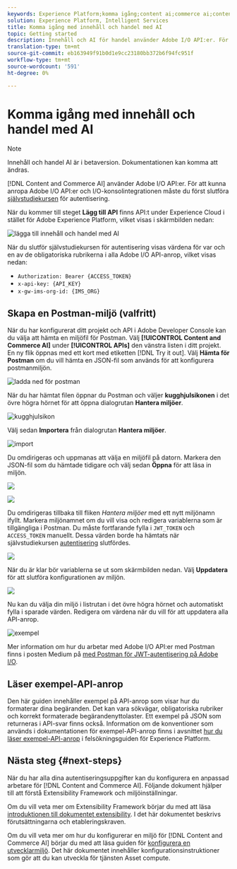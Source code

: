 ```yaml
---
keywords: Experience Platform;komma igång;content ai;commerce ai;content/commerce ai
solution: Experience Platform, Intelligent Services
title: Komma igång med innehåll och handel med AI
topic: Getting started
description: Innehåll och AI för handel använder Adobe I/O API:er. För att kunna ringa anrop till Adobe I/O API:er och I/O-konsolintegreringen måste du först slutföra självstudiekursen om autentisering.
translation-type: tm+mt
source-git-commit: eb163949f91b0d1e9cc23180bb372b6f94fc951f
workflow-type: tm+mt
source-wordcount: '591'
ht-degree: 0%

---
```



# Komma igång med innehåll och handel med AI

>[!NOTE]
>
>Innehåll och handel AI är i betaversion. Dokumentationen kan komma att ändras.

[!DNL Content and Commerce AI] använder Adobe I/O API:er. För att kunna anropa Adobe I/O API:er och I/O-konsolintegrationen måste du först slutföra [självstudiekursen](https://www.adobe.com/go/platform-api-authentication-en) för autentisering.

När du kommer till steget **Lägg till API** finns API:t under Experience Cloud i stället för Adobe Experience Platform, vilket visas i skärmbilden nedan:

![lägga till innehåll och handel med AI](./images/add-api.png)

När du slutför självstudiekursen för autentisering visas värdena för var och en av de obligatoriska rubrikerna i alla Adobe I/O API-anrop, vilket visas nedan:

- `Authorization: Bearer {ACCESS_TOKEN}`
- `x-api-key: {API_KEY}`
- `x-gw-ims-org-id: {IMS_ORG}`

## Skapa en Postman-miljö (valfritt)

När du har konfigurerat ditt projekt och API i Adobe Developer Console kan du välja att hämta en miljöfil för Postman. Välj **[!UICONTROL Content and Commerce AI]** under **[!UICONTROL APIs]** den vänstra listen i ditt projekt. En ny flik öppnas med ett kort med etiketten [!DNL Try it out]. Välj **Hämta för Postman** om du vill hämta en JSON-fil som används för att konfigurera postmanmiljön.

![ladda ned för postman](./images/add-to-postman.png)

När du har hämtat filen öppnar du Postman och väljer **kugghjulsikonen** i det övre högra hörnet för att öppna dialogrutan **Hantera miljöer**.

![kugghjulsikon](./images/select-gear-icon.png)

Välj sedan **Importera** från dialogrutan **Hantera miljöer**.

![import](./images/import.png)

Du omdirigeras och uppmanas att välja en miljöfil på datorn. Markera den JSON-fil som du hämtade tidigare och välj sedan **Öppna** för att läsa in miljön.

![](./images/choose-your-file.png)

![](./images/click-open.png)

Du omdirigeras tillbaka till fliken *Hantera miljöer* med ett nytt miljönamn ifyllt. Markera miljönamnet om du vill visa och redigera variablerna som är tillgängliga i Postman. Du måste fortfarande fylla i `JWT_TOKEN` och `ACCESS_TOKEN` manuellt. Dessa värden borde ha hämtats när självstudiekursen [autentisering](https://www.adobe.com/go/platform-api-authentication-en) slutfördes.

![](./images/re-direct.png)

När du är klar bör variablerna se ut som skärmbilden nedan. Välj **Uppdatera** för att slutföra konfigurationen av miljön.

![](./images/final-environment.png)

Nu kan du välja din miljö i listrutan i det övre högra hörnet och automatiskt fylla i sparade värden. Redigera om värdena när du vill för att uppdatera alla API-anrop.

![exempel](./images/select-environment.png)

Mer information om hur du arbetar med Adobe I/O API:er med Postman finns i posten Medium på [med Postman för JWT-autentisering på Adobe I/O](https://medium.com/adobetech/using-postman-for-jwt-authentication-on-adobe-i-o-7573428ffe7f).

## Läser exempel-API-anrop

Den här guiden innehåller exempel på API-anrop som visar hur du formaterar dina begäranden. Det kan vara sökvägar, obligatoriska rubriker och korrekt formaterade begärandenyttolaster. Ett exempel på JSON som returneras i API-svar finns också. Information om de konventioner som används i dokumentationen för exempel-API-anrop finns i avsnittet [hur du läser exempel-API-anrop](../../landing/troubleshooting.md) i felsökningsguiden för Experience Platform.

## Nästa steg {#next-steps}

När du har alla dina autentiseringsuppgifter kan du konfigurera en anpassad arbetare för [!DNL Content and Commerce AI]. Följande dokument hjälper till att förstå Extensibility Framework och miljöinställningar.

Om du vill veta mer om Extensibility Framework börjar du med att läsa [introduktionen till dokumentet extensibility](https://docs.adobe.com/content/help/en/asset-compute/using/extend/understand-extensibility.html). I det här dokumentet beskrivs förutsättningarna och etableringskraven.

Om du vill veta mer om hur du konfigurerar en miljö för [!DNL Content and Commerce AI] börjar du med att läsa guiden för [konfigurera en utvecklarmiljö](https://docs.adobe.com/content/help/en/asset-compute/using/extend/setup-environment.html). Det här dokumentet innehåller konfigurationsinstruktioner som gör att du kan utveckla för tjänsten Asset compute.